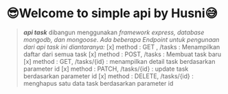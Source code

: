 # 😎Welcome to simple api by Husni😅
>***api task*** dibangun menggunakan _framework express, database mongodb, dan mongoose_.
_Ada beberapa Endpoint untuk pengunaan dari api task ini diantaranya:_
[x] method : GET , /tasks : Menampilkan daftar dari semua task
[x] method : POST, /tasks : Membuat task baru
[x] method : GET, /tasks/{id} : menampilkan detail task berdasarkan parameter id
[x] method : PATCH, /tasks/{id} : update task berdasarkan parameter id
[x] method : DELETE, /tasks/{id} : menghapus satu data task berdasarkan parameter id
 
